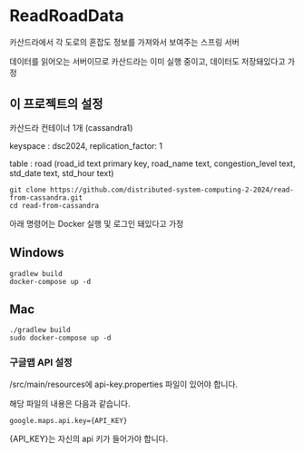 # ReadRoadData
카산드라에서 각 도로의 혼잡도 정보를 가져와서 보여주는 스프링 서버

데이터를 읽어오는 서버이므로 카산드라는 이미 실행 중이고, 데이터도 저장돼있다고 가정

## 이 프로젝트의 설정

카산드라 컨테이너 1개 (cassandra1)

keyspace : dsc2024, replication_factor: 1

table : road (road_id text primary key, road_name text, congestion_level text, std_date text, std_hour text)

```
git clone https://github.com/distributed-system-computing-2-2024/read-from-cassandra.git
cd read-from-cassandra
```

아래 명령어는 Docker 실행 및 로그인 돼있다고 가정

## Windows

```
gradlew build
docker-compose up -d
```

## Mac

```
./gradlew build
sudo docker-compose up -d
```

### 구글맵 API 설정
/src/main/resources에 api-key.properties 파일이 있어야 합니다.

해당 파일의 내용은 다음과 같습니다.
```
google.maps.api.key={API_KEY}
```
{API_KEY}는 자신의 api 키가 들어가야 합니다.
